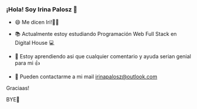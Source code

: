 ### ¡Hola! Soy Irina Palosz 👋

<!--
**IrinaPalosz/IrinaPalosz** is a ✨ _special_ ✨ repository because its `README.md` (this file) appears on your GitHub profile.
-->
- 😄 Me dicen Iri!💃💗

- 📚 Actualmente estoy estudiando Programación Web Full Stack en Digital House 💻

- 🙋 Estoy aprendiendo asi que cualquier comentario y ayuda serian genial para mi 👍

- 📧 Pueden contactarme a mi mail irinapalosz@outlook.com

Graciaas!

BYE👋


